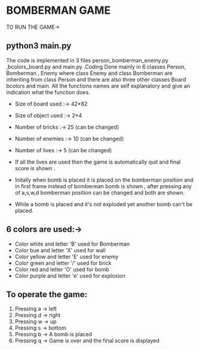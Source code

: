 #                                               BOMBERMAN GAME

TO RUN THE GAME->
 ## python3 main.py

The code is implemented in 3 files person_bomberman_enemy.py ,bcolors_board.py and main.py .Coding Done mainly in 6 classes Person, Bomberman , Enemy  where class Enemy and class Bomberman are inheriting from class Person and there are also three other classes  Board bcolors and main. All the functions names are self explanatory and give an indication what the function does.

- Size of board used  :-> 42*82
- Size of object used :-> 2*4
-  Number of bricks    :-> 25 (can be changed)
- Number of enemies   :-> 10 (can be changed)
- Number of lives     :-> 5  (can be changed)

- If all the lives are used then the game is automatically quit and final score is shown .
- Initally when bomb is placed it is placed on the bomberman position and in first frame instead of bomberman bomb is shown , after pressing any of a,s,w,d bomberman position can be changed and both are shown.
- While a bomb is placed and it's not exploded yet another bomb can't be placed.

## 6 colors are used:->

- Color white and letter 'B' used for Bomberman
- Color bue and letter 'X' used for wall
- Color yellow and letter 'E' used for enemy
- Color green and letter '/' used for brick
- Color red and letter 'O' used for bomb
- Color purple and letter 'e' used for explosion


## To operate the game:

1. Pressing a -> left
2. Pressing d -> right
3. Pressing w -> up
4. Pressing s -> bottom
5. Pressing b -> A bomb is placed
6. Pressing q -> Game is over and the final score is displayed

